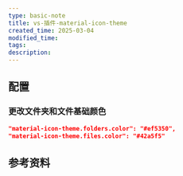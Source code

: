 ```yaml
---
type: basic-note
title: vs-插件-material-icon-theme
created_time: 2025-03-04
modified_time: 
tags:
description:
---
```


## 配置

### 更改文件夹和文件基础颜色

```json
"material-icon-theme.folders.color": "#ef5350",
"material-icon-theme.files.color": "#42a5f5"
```

## 参考资料
